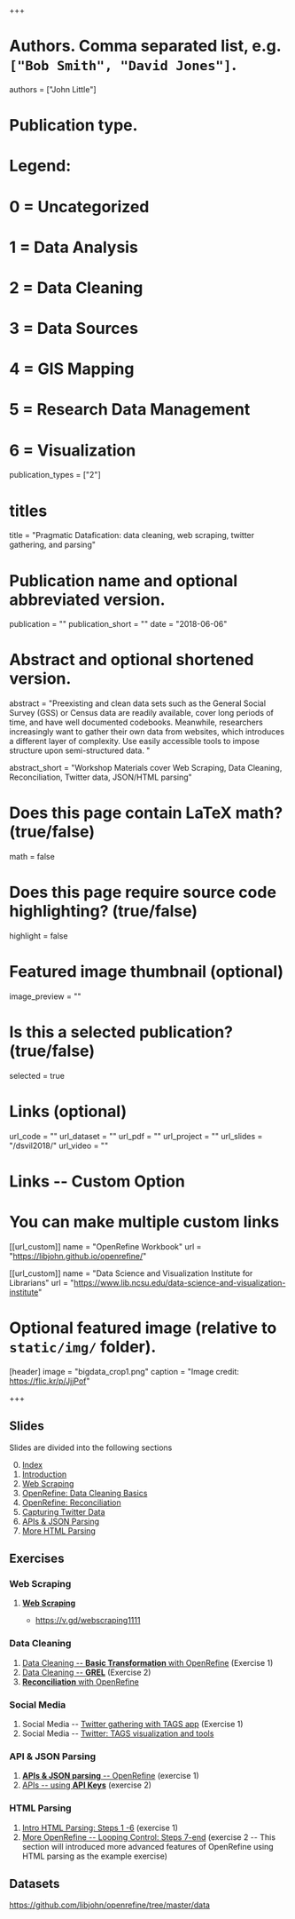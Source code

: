 +++

# Authors. Comma separated list, e.g. `["Bob Smith", "David Jones"]`.
authors = ["John Little"]

# Publication type.
# Legend:
# 0 = Uncategorized
# 1 =	Data Analysis
# 2 = Data Cleaning
# 3 = Data Sources
# 4 = GIS Mapping
# 5 = Research Data Management
# 6 = Visualization
publication_types = ["2"]

# titles
title = "Pragmatic Datafication: data cleaning, web scraping, twitter gathering, and parsing"

# Publication name and optional abbreviated version.
publication = ""
publication_short = ""
date = "2018-06-06"

# Abstract and optional shortened version.
abstract = "Preexisting and clean data sets such as the General Social Survey (GSS) or Census data are readily available, cover long periods of time, and have well documented codebooks. Meanwhile, researchers increasingly want to gather their own data from websites, which introduces a different layer of complexity.   Use easily accessible tools to impose structure upon semi-structured data. "

abstract_short = "Workshop Materials cover Web Scraping, Data Cleaning, Reconciliation, Twitter data, JSON/HTML parsing"

# Does this page contain LaTeX math? (true/false)
math = false

# Does this page require source code highlighting? (true/false)
highlight = false

# Featured image thumbnail (optional)
image_preview = ""

# Is this a selected publication? (true/false)
selected = true

# Links (optional)
url_code = ""
url_dataset = ""
url_pdf = ""
url_project = ""
url_slides = "/dsvil2018/"
url_video = ""

# Links -- Custom Option
# You can make multiple custom links
[[url_custom]]
name = "OpenRefine Workbook"
url = "https://libjohn.github.io/openrefine/"

[[url_custom]]
name = "Data Science and Visualization Institute for Librarians"
url = "https://www.lib.ncsu.edu/data-science-and-visualization-institute"

# Optional featured image (relative to `static/img/` folder).
[header]
image = "bigdata_crop1.png"
caption = "Image credit: https://flic.kr/p/JjjPof"

+++

## Slides

Slides are divided into the following sections

0. [Index](//www.johnlittle.info/dsvil2018/)
1. [Introduction](//www.johnlittle.info/dsvil2018/intro_05.html)
2. [Web Scraping](//www.johnlittle.info/dsvil2018/webscraping_10.html)
1. [OpenRefine: Data Cleaning Basics](//www.johnlittle.info/dsvil2018/openrefine_cleaning_basics_20.html)
1. [OpenRefine: Reconciliation](//www.johnlittle.info/dsvil2018/openrefine_cleaning_reconciliation_30.html)
1. [Capturing Twitter Data](//www.johnlittle.info/dsvil2018/twitter_streams_TAGS_40.html)
1. [APIs & JSON Parsing ](//www.johnlittle.info/dsvil2018/api_50.html)
1. [More HTML Parsing ](//www.johnlittle.info/dsvil2018/parsing_html_openrefine_60.html)


## Exercises

### Web Scraping

1. [**Web Scraping**](http://www.johnlittle.info/dsvil2018/webscraping_10.html#7)
    
    - https://v.gd/webscraping1111
    
### Data Cleaning
    
1. [Data Cleaning -- **Basic Transformation** with OpenRefine](https://libjohn.github.io/openrefine/start.html)  (Exercise 1)
2. [Data Cleaning -- **GREL**](https://libjohn.github.io/openrefine/grel.html)  (Exercise 2)
3. [**Reconciliation** with OpenRefine](https://libjohn.github.io/openrefine/hands-on-reconciliation.html)

### Social Media

1. Social Media -- [Twitter gathering with TAGS app](//www.johnlittle.info/dsvil2018/twitter_streams_tags_40#7)  (Exercise 1)
1. Social Media -- [Twitter: TAGS visualization and tools](//www.johnlittle.info/dsvil2018/twitter_streams_tags_40#9)

### API & JSON Parsing

1. [**APIs & JSON parsing** -- OpenRefine](https://libjohn.github.io/openrefine/hands-on-web-scraping.html) (exercise 1)
2. [APIs -- using **API Keys**](https://libjohn.github.io/openrefine/hands-on-web-scraping.html#keys)  (exercise 2)


### HTML Parsing

1. [Intro HTML Parsing:  Steps 1 -6](https://libjohn.github.io/openrefine/hands-on-html-parsing.html) (exercise 1)
1. [More OpenRefine -- Looping Control: Steps 7-end](https://libjohn.github.io/openrefine/hands-on-html-parsing.html)  (exercise 2 -- This section will introduced more advanced features of OpenRefine using HTML parsing as the example exercise)

## Datasets

https://github.com/libjohn/openrefine/tree/master/data 





